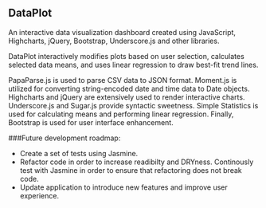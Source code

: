 DataPlot
--------

An interactive data visualization dashboard created using JavaScript, Highcharts, jQuery, Bootstrap, Underscore.js and other libraries.

DataPlot interactively modifies plots based on user selection, calculates selected data means, and uses linear regression to draw best-fit trend lines.

PapaParse.js is used to parse CSV data to JSON format. Moment.js is utilized for converting string-encoded date and time data to Date objects. Highcharts and jQuery are extensively used to render interactive charts. Underscore.js and Sugar.js provide syntactic sweetness. Simple Statistics is used for calculating means and performing linear regression. Finally, Bootstrap is used for user interface enhancement.

###Future development roadmap:
* Create a set of tests using Jasmine.
* Refactor code in order to increase readibilty and DRYness. Continously test with Jasmine in order to ensure that refactoring does not break code.
* Update application to introduce new features and improve user experience.